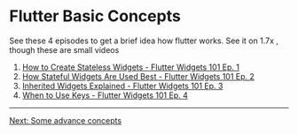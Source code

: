 # Flutter Basic Concepts

See these 4 episodes to get a brief idea how flutter works.
See it on 1.7x , though these are small videos

1. [How to Create Stateless Widgets - Flutter Widgets 101 Ep. 1](https://youtu.be/wE7khGHVkYY)
2. [How Stateful Widgets Are Used Best - Flutter Widgets 101 Ep. 2](https://youtu.be/AqCMFXEmf3w)
3. [Inherited Widgets Explained - Flutter Widgets 101 Ep. 3](https://youtu.be/Zbm3hjPjQMk)
4. [When to Use Keys - Flutter Widgets 101 Ep. 4](https://youtu.be/kn0EOS-ZiIc)

***

[Next: Some advance concepts](advance.md)